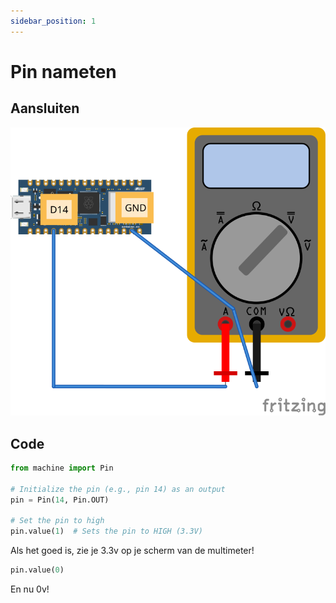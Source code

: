```yaml
---
sidebar_position: 1
---
```


# Pin nameten

## Aansluiten

![pin_nameten](nano_rp2040_pin_nameten.svg)

## Code

```python
from machine import Pin

# Initialize the pin (e.g., pin 14) as an output
pin = Pin(14, Pin.OUT)

# Set the pin to high
pin.value(1)  # Sets the pin to HIGH (3.3V)
```
Als het goed is, zie je 3.3v op je scherm van de multimeter!

```python
pin.value(0)
```
En nu 0v!